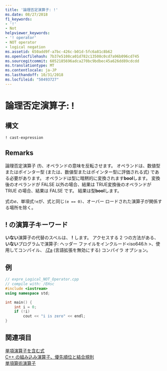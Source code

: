 ```yaml
---
title: '論理否定演算子: !'
ms.date: 08/27/2018
f1_keywords:
- '!'
- Not
helpviewer_keywords:
- '! operator'
- NOT operator
- logical negation
ms.assetid: 650add9f-a7bc-426c-b01d-5fc6a81c8b62
ms.openlocfilehash: 7b37e5108ca01d782c13508c0cd7a96b096cd745
ms.sourcegitcommit: 6052185696adca270bc9bdbec45a626dd89cdcdd
ms.translationtype: MT
ms.contentlocale: ja-JP
ms.lasthandoff: 10/31/2018
ms.locfileid: "50493727"
---
```

# <a name="logical-negation-operator-"></a>論理否定演算子: !

## <a name="syntax"></a>構文

```
! cast-expression
```

## <a name="remarks"></a>Remarks

論理否定演算子 (**!**)、オペランドの意味を反転させます。 オペランドは、数値型またはポインター型 (または、数値型またはポインター型に評価される式) である必要があります。 オペランドは型に暗黙的に変換されます**bool**します。 変換後のオペランドが FALSE 以外の場合、結果は TRUE変換後のオペランドが TRUE の場合、結果は FALSE です。 結果は型**bool**します。

式の*e*、単項式`!e`が、式と同じ`(e == 0)`、オーバー ロードされた演算子が関係する場所を除く。

## <a name="operator-keyword-for-"></a>! の演算子キーワード

**いない**演算子の代替のスペルは、 **!** します。 アクセスする 2 つの方法がある、**いない**プログラムで演算子: ヘッダー ファイルをインクルード\<iso646.h >、使用してコンパイル、 [/Za](../build/reference/za-ze-disable-language-extensions.md) (言語拡張を無効にする) コンパイラ オプション。

## <a name="example"></a>例

```cpp
// expre_Logical_NOT_Operator.cpp
// compile with: /EHsc
#include <iostream>
using namespace std;

int main() {
    int i = 0;
    if (!i)
        cout << "i is zero" << endl;
}
```

## <a name="see-also"></a>関連項目

[単項演算子を含む式](../cpp/expressions-with-unary-operators.md)<br/>
[C++ の組み込み演算子、優先順位と結合規則](../cpp/cpp-built-in-operators-precedence-and-associativity.md)<br/>
[単項算術演算子](../c-language/unary-arithmetic-operators.md)<br/>
